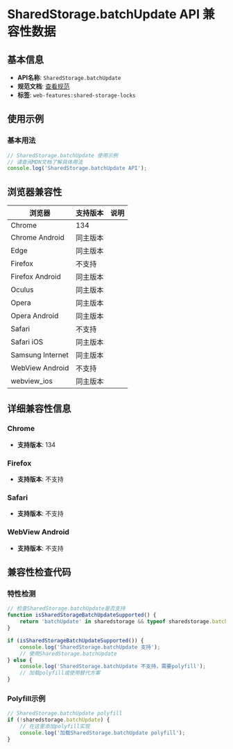 # SharedStorage.batchUpdate API 兼容性数据

## 基本信息

- **API名称**: `SharedStorage.batchUpdate`
- **规范文档**: [查看规范](https://wicg.github.io/shared-storage/#dom-sharedstorage-batchupdate)
- **标签**: `web-features:shared-storage-locks`

## 使用示例

### 基本用法

```javascript
// SharedStorage.batchUpdate 使用示例
// 请查阅MDN文档了解具体用法
console.log('SharedStorage.batchUpdate API');
```

## 浏览器兼容性

| 浏览器 | 支持版本 | 说明 |
|--------|----------|------|
| Chrome | 134 |  |
| Chrome Android | 同主版本 |  |
| Edge | 同主版本 |  |
| Firefox | 不支持 |  |
| Firefox Android | 同主版本 |  |
| Oculus | 同主版本 |  |
| Opera | 同主版本 |  |
| Opera Android | 同主版本 |  |
| Safari | 不支持 |  |
| Safari iOS | 同主版本 |  |
| Samsung Internet | 同主版本 |  |
| WebView Android | 不支持 |  |
| webview_ios | 同主版本 |  |

## 详细兼容性信息

### Chrome

- **支持版本**: 134

### Firefox

- **支持版本**: 不支持

### Safari

- **支持版本**: 不支持

### WebView Android

- **支持版本**: 不支持

## 兼容性检查代码

### 特性检测

```javascript
// 检查SharedStorage.batchUpdate是否支持
function isSharedStorageBatchUpdateSupported() {
    return 'batchUpdate' in sharedstorage && typeof sharedstorage.batchUpdate === 'function';
}

if (isSharedStorageBatchUpdateSupported()) {
    console.log('SharedStorage.batchUpdate 支持');
    // 使用SharedStorage.batchUpdate
} else {
    console.log('SharedStorage.batchUpdate 不支持，需要polyfill');
    // 加载polyfill或使用替代方案
}
```

### Polyfill示例

```javascript
// SharedStorage.batchUpdate polyfill
if (!sharedstorage.batchUpdate) {
    // 在这里添加polyfill实现
    console.log('加载SharedStorage.batchUpdate polyfill');
}
```

